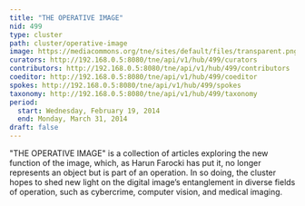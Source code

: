 ```yaml
---
title: "THE OPERATIVE IMAGE"
nid: 499
type: cluster
path: cluster/operative-image
image: https://mediacommons.org/tne/sites/default/files/transparent.png
curators: http://192.168.0.5:8080/tne/api/v1/hub/499/curators
contributors: http://192.168.0.5:8080/tne/api/v1/hub/499/contributors
coeditor: http://192.168.0.5:8080/tne/api/v1/hub/499/coeditor
spokes: http://192.168.0.5:8080/tne/api/v1/hub/499/spokes
taxonomy: http://192.168.0.5:8080/tne/api/v1/hub/499/taxonomy
period:
  start: Wednesday, February 19, 2014
  end: Monday, March 31, 2014
draft: false
---
```


"THE OPERATIVE IMAGE" is a collection of articles exploring the new function of the image, which, as Harun Farocki has put it, no longer represents an object but is part of an operation. In so doing, the cluster hopes to shed new light on the digital image’s entanglement in diverse fields of operation, such as cybercrime, computer vision, and medical imaging.
